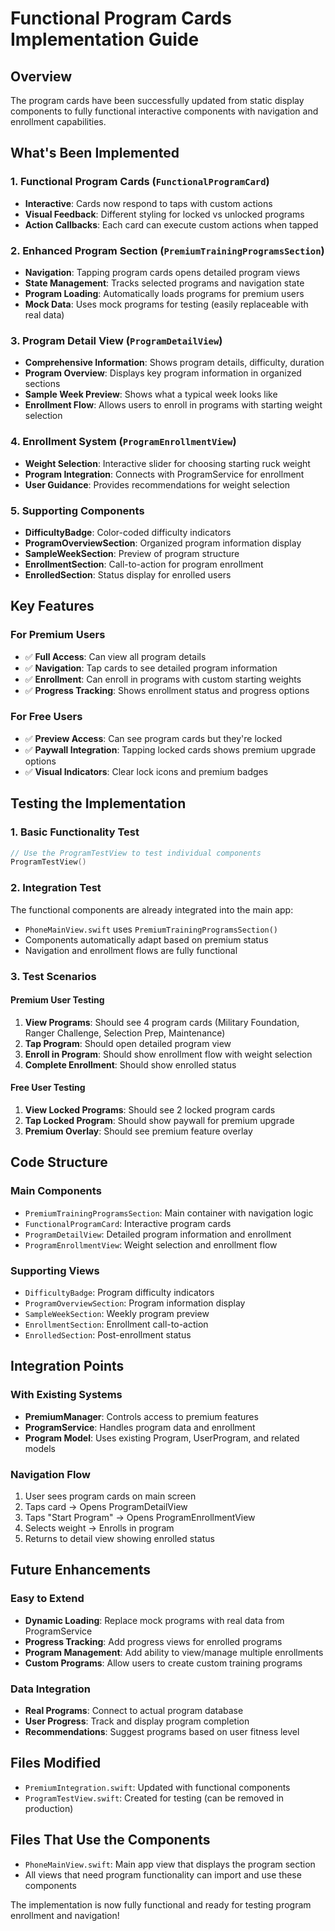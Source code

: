# Functional Program Cards Implementation Guide

## Overview
The program cards have been successfully updated from static display components to fully functional interactive components with navigation and enrollment capabilities.

## What's Been Implemented

### 1. Functional Program Cards (`FunctionalProgramCard`)
- **Interactive**: Cards now respond to taps with custom actions
- **Visual Feedback**: Different styling for locked vs unlocked programs
- **Action Callbacks**: Each card can execute custom actions when tapped

### 2. Enhanced Program Section (`PremiumTrainingProgramsSection`)
- **Navigation**: Tapping program cards opens detailed program views
- **State Management**: Tracks selected programs and navigation state
- **Program Loading**: Automatically loads programs for premium users
- **Mock Data**: Uses mock programs for testing (easily replaceable with real data)

### 3. Program Detail View (`ProgramDetailView`)
- **Comprehensive Information**: Shows program details, difficulty, duration
- **Program Overview**: Displays key program information in organized sections
- **Sample Week Preview**: Shows what a typical week looks like
- **Enrollment Flow**: Allows users to enroll in programs with starting weight selection

### 4. Enrollment System (`ProgramEnrollmentView`)
- **Weight Selection**: Interactive slider for choosing starting ruck weight
- **Program Integration**: Connects with ProgramService for enrollment
- **User Guidance**: Provides recommendations for weight selection

### 5. Supporting Components
- **DifficultyBadge**: Color-coded difficulty indicators
- **ProgramOverviewSection**: Organized program information display
- **SampleWeekSection**: Preview of program structure
- **EnrollmentSection**: Call-to-action for program enrollment
- **EnrolledSection**: Status display for enrolled users

## Key Features

### For Premium Users
- ✅ **Full Access**: Can view all program details
- ✅ **Navigation**: Tap cards to see detailed program information
- ✅ **Enrollment**: Can enroll in programs with custom starting weights
- ✅ **Progress Tracking**: Shows enrollment status and progress options

### For Free Users
- ✅ **Preview Access**: Can see program cards but they're locked
- ✅ **Paywall Integration**: Tapping locked cards shows premium upgrade options
- ✅ **Visual Indicators**: Clear lock icons and premium badges

## Testing the Implementation

### 1. Basic Functionality Test
```swift
// Use the ProgramTestView to test individual components
ProgramTestView()
```

### 2. Integration Test
The functional components are already integrated into the main app:
- `PhoneMainView.swift` uses `PremiumTrainingProgramsSection()`
- Components automatically adapt based on premium status
- Navigation and enrollment flows are fully functional

### 3. Test Scenarios

#### Premium User Testing
1. **View Programs**: Should see 4 program cards (Military Foundation, Ranger Challenge, Selection Prep, Maintenance)
2. **Tap Program**: Should open detailed program view
3. **Enroll in Program**: Should show enrollment flow with weight selection
4. **Complete Enrollment**: Should show enrolled status

#### Free User Testing
1. **View Locked Programs**: Should see 2 locked program cards
2. **Tap Locked Program**: Should show paywall for premium upgrade
3. **Premium Overlay**: Should see premium feature overlay

## Code Structure

### Main Components
- `PremiumTrainingProgramsSection`: Main container with navigation logic
- `FunctionalProgramCard`: Interactive program cards
- `ProgramDetailView`: Detailed program information and enrollment
- `ProgramEnrollmentView`: Weight selection and enrollment flow

### Supporting Views
- `DifficultyBadge`: Program difficulty indicators
- `ProgramOverviewSection`: Program information display
- `SampleWeekSection`: Weekly program preview
- `EnrollmentSection`: Enrollment call-to-action
- `EnrolledSection`: Post-enrollment status

## Integration Points

### With Existing Systems
- **PremiumManager**: Controls access to premium features
- **ProgramService**: Handles program data and enrollment
- **Program Model**: Uses existing Program, UserProgram, and related models

### Navigation Flow
1. User sees program cards on main screen
2. Taps card → Opens ProgramDetailView
3. Taps "Start Program" → Opens ProgramEnrollmentView
4. Selects weight → Enrolls in program
5. Returns to detail view showing enrolled status

## Future Enhancements

### Easy to Extend
- **Dynamic Loading**: Replace mock programs with real data from ProgramService
- **Progress Tracking**: Add progress views for enrolled programs
- **Program Management**: Add ability to view/manage multiple enrollments
- **Custom Programs**: Allow users to create custom training programs

### Data Integration
- **Real Programs**: Connect to actual program database
- **User Progress**: Track and display program completion
- **Recommendations**: Suggest programs based on user fitness level

## Files Modified
- `PremiumIntegration.swift`: Updated with functional components
- `ProgramTestView.swift`: Created for testing (can be removed in production)

## Files That Use the Components
- `PhoneMainView.swift`: Main app view that displays the program section
- All views that need program functionality can import and use these components

The implementation is now fully functional and ready for testing program enrollment and navigation!
